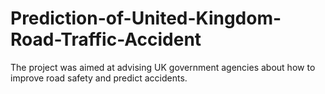 # Prediction-of-United-Kingdom-Road-Traffic-Accident
The project was aimed at advising UK government agencies about how to improve road safety and predict accidents.
